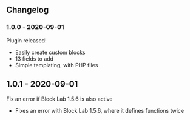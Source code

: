 ## Changelog ##

### 1.0.0 - 2020-09-01 ###

Plugin released!

* Easily create custom blocks
* 13 fields to add
* Simple templating, with PHP files

## 1.0.1 - 2020-09-01 ###

Fix an error if Block Lab 1.5.6 is also active

* Fixes an error with Block Lab 1.5.6, where it defines functions twice
